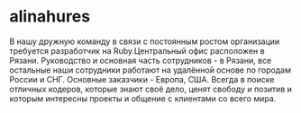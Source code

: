 # alinahures
В нашу дружную команду в связи с постоянным ростом организации требуется разработчик на Ruby.Центральный офис расположен в Рязани. Руководство и основная часть сотрудников - в Рязани, все остальные наши сотрудники работают на удалённой основе по городам России и СНГ. Основные заказчики - Европа, США. Всегда в поиске отличных кодеров, которые знают своё дело, ценят свободу и позитив и которым интересны проекты и общение с клиентами со всего мира.
